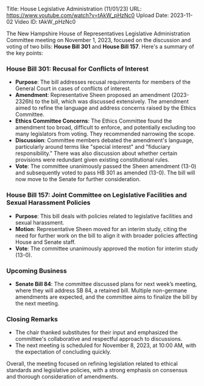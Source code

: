 Title: House Legislative Administration (11/01/23)
URL: https://www.youtube.com/watch?v=tAkW_pHzNc0
Upload Date: 2023-11-02
Video ID: tAkW_pHzNc0

The New Hampshire House of Representatives Legislative Administration Committee meeting on November 1, 2023, focused on the discussion and voting of two bills: **House Bill 301** and **House Bill 157**. Here's a summary of the key points:

### **House Bill 301: Recusal for Conflicts of Interest**
- **Purpose**: The bill addresses recusal requirements for members of the General Court in cases of conflicts of interest.
- **Amendment**: Representative Sheen proposed an amendment (2023-2326h) to the bill, which was discussed extensively. The amendment aimed to refine the language and address concerns raised by the Ethics Committee.
- **Ethics Committee Concerns**: The Ethics Committee found the amendment too broad, difficult to enforce, and potentially excluding too many legislators from voting. They recommended narrowing the scope.
- **Discussion**: Committee members debated the amendment's language, particularly around terms like "special interest" and "fiduciary responsibility." There was also discussion about whether certain provisions were redundant given existing constitutional rules.
- **Vote**: The committee unanimously passed the Sheen amendment (13-0) and subsequently voted to pass HB 301 as amended (13-0). The bill will now move to the Senate for further consideration.

### **House Bill 157: Joint Committee on Legislative Facilities and Sexual Harassment Policies**
- **Purpose**: This bill deals with policies related to legislative facilities and sexual harassment.
- **Motion**: Representative Sheen moved for an interim study, citing the need for further work on the bill to align it with broader policies affecting House and Senate staff.
- **Vote**: The committee unanimously approved the motion for interim study (13-0).

### **Upcoming Business**
- **Senate Bill 84**: The committee discussed plans for next week’s meeting, where they will address SB 84, a retained bill. Multiple non-germane amendments are expected, and the committee aims to finalize the bill by the next meeting.

### **Closing Remarks**
- The chair thanked substitutes for their input and emphasized the committee's collaborative and respectful approach to discussions.
- The next meeting is scheduled for November 8, 2023, at 10:00 AM, with the expectation of concluding quickly.

Overall, the meeting focused on refining legislation related to ethical standards and legislative policies, with a strong emphasis on consensus and thorough consideration of amendments.
